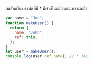 ผลลัพธ์ในบรรทัดที่มี \* มีค่าเป็นอะไรและเพราะอะไร

```js
var name = "Joe";
function makeUser() {
  return {
    name: "John",
    ref: this,
  };
}
let user = makeUser();
console.log(user.ref.name); // * Joe
```
